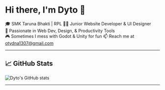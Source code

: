 # Hi there, I'm Dyto 👋

🎓 SMK Taruna Bhakti | RPL
🧑‍💻 Junior Website Developer & UI Designer  
🚀 Passionate in Web Dev, Design, & Productivity Tools  
🎮 Sometimes I mess with Godot & Unity for fun
📫 Reach me at otydna1307@gmail.com

---

## 📈 GitHub Stats

![Dyto's GitHub stats](https://github-readme-stats.vercel.app/api?username=yourusername&show_icons=true&theme=radical)

---


